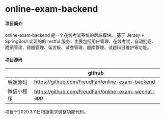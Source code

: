 # online-exam-backend

#### 项目简介
online-exam-backend 是一个在线考试系统的后端模块。
基于 Jersey + SpringBoot 实现的的 restful 服务，主要包括用户管理、在线考试，自动批卷、成绩管理、错题管理、留言板、试卷管理、题库管理、试题科目维护等功能。

#### 项目源码

|     |   github  |
|---  |--- |
|  后端源码   |  https://github.com/FreudFan/online-exam-backend   |
|  微信小程序   |  https://github.com/FreudFan/online-exam-wechat-app   |

项目于2020.3.11日根据需求调整功能代码。
